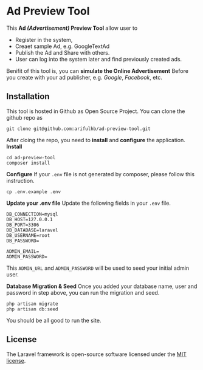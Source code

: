 # Ad Preview Tool

This **Ad _(Advertisement)_ Preview Tool** allow user to 
- Register in the system, 
- Creaet sample Ad, e.g. GoogleTextAd
- Publish the Ad and Share with others.
- User can log into the system later and find previously created ads.

Benifit of this tool is, you can **simulate the Online Advertisement** Before you create with your ad publisher, 
e.g. _Google_, _Facebook_, etc.

## Installation

This tool is hosted in Github as Open Source Project. You can clone the github repo as

```
git clone git@github.com:arifulhb/ad-preview-tool.git
```

After cloing the repo, you need to **install** and **configure** the application.
**Install**
```
cd ad-preview-tool
composer install
```
**Configure**
If your `.env` file is not generated by composer, please follow this instruction.
```
cp .env.example .env
```
**Update your .env file**
Update the following fields in your `.env` file.
```
DB_CONNECTION=mysql
DB_HOST=127.0.0.1
DB_PORT=3306
DB_DATABASE=laravel
DB_USERNAME=root
DB_PASSWORD=

ADMIN_EMAIL=
ADMIN_PASSWORD=
```
This `ADMIN_URL` and `ADMIN_PASSWORD` will be used to seed your initial admin user.

**Database Migration & Seed**
Once you added your database name, user and password in step above, you can run the migration and seed.
```
php artisan migrate
php artisan db:seed
```
You should be all good to run the site.

## License

The Laravel framework is open-source software licensed under the [MIT license](https://opensource.org/licenses/MIT).
